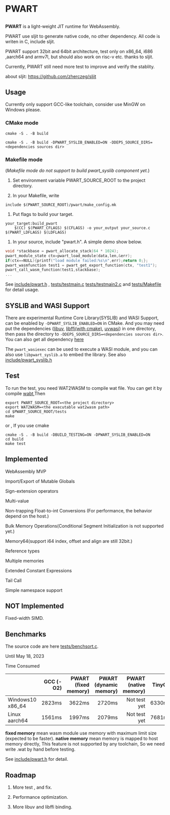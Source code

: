 # PWART

## 
**PWART** is a light-weight JIT runtime for WebAssembly.

PWART use sljit to generate native code, no other dependency. All code is writen in C, include sljit.

PWART support 32bit and 64bit architecture, test only on x86_64, i686 ,aarch64 and armv7l, but should also work on risc-v etc. thanks to sljit.

Currently, PWART still need more test to improve and verify the stablity. 


about sljit: https://github.com/zherczeg/sljit

## Usage

Currently only support GCC-like toolchain, consider use MinGW on Windows please.

### CMake mode
```shell
cmake -S . -B build
```
```shell
cmake -S . -B build -DPWART_SYSLIB_ENABLED=ON -DDEPS_SOURCE_DIRS=<dependencies sources dir>
```

### Makefile mode

(*Makefile mode do not support to build pwart_syslib component yet.*) 

1. Set environment variable PWART_SOURCE_ROOT to the project directory.

2. In your Makefile, write
```shell
include $(PWART_SOURCE_ROOT)/pwart/make_config.mk
```

1. Put flags to build your target.
```shell
your_target:build_pwart
	$(CC) $(PWART_CFLAGS) $(CFLAGS) -o your_output your_source.c $(PWART_LDFLAGS) $(LDFLAGS)
```

1. In your source, include "pwart.h". A simple demo show below.

```C
void *stackbase = pwart_allocate_stack(64 * 1024);
pwart_module_state ctx=pwart_load_module(data,len,&err);
if(ctx==NULL){printf("load module failed:%s\n",err);return 0;};
pwart_wasmfunction test1 = pwart_get_export_function(ctx, "test1");
pwart_call_wasm_function(test1,stackbase);
...
```

See [include/pwart.h](include/pwart.h) , [tests/testmain.c](tests/testmain.c)  [tests/testmain2.c](tests/testmain2.c)
and [tests/Makefile](tests/Makefile) for detail usage.

## SYSLIB and WASI Support

There are experimental Runtime Core Library(SYSLIB) and WASI Support, can be enabled by `-DPWART_SYSLIB_ENABLED=ON` in CMake. And you may need put the dependencies ([libuv](https://github.com/libuv/libuv), [libffi(with cmake)](https://github.com/partic2/libffi), [uvwasi](https://github.com/nodejs/uvwasi)) in one directory, then pass the directory to `-DDEPS_SOURCE_DIRS=<dependencies sources dir>`. You can also get all dependency [here](https://github.com/partic2/xplatj2)

The `pwart_wasiexec` can be used to execute a WASI module, and you can also use `libpwart_syslib.a` to embed the library. See also [include/pwart_syslib.h](include/pwart_syslib.h) 


## Test

To run the test, you need WAT2WASM to compile wat file. You can get it by compile [wabt](https://github.com/WebAssembly/wabt),Then
```
export PWART_SOURCE_ROOT=<the project directory>
export WAT2WASM=<the executable wat2wasm path>
cd $PWART_SOURCE_ROOT/tests
make
```
or , If you use cmake
```
cmake -S . -B build -DBUILD_TESTING=ON -DPWART_SYSLIB_ENABLED=ON
cd build
make test
```

## Implemented

WebAssembly MVP

Import/Export of Mutable Globals

Sign-extension operators

Multi-value

Non-trapping Float-to-int Conversions (For performance, the behavior depend on the host.)

Bulk Memory Operations(Conditional Segment Initialization is not supported yet.)

Memory64(support i64 index, offset and align are still 32bit.)

Reference types

Multiple memories

Extended Constant Expressions

Tail Call

Simple namespace support

## NOT Implemented

Fixed-width SIMD.


## Benchmarks

The source code are here [tests/benchsort.c](tests/benchsort.c).

Until May 18, 2023

Time Consumed

| | GCC (-O2) | PWART (fixed memory) | PWART (dynamic memory) | PWART (native memory) | TinyCC | V8(Chrome v113) |
| ---- | ----: | ----: | ----: | ----: | ----: | ----: |
| Windows10 x86_64 | 2823ms | 3622ms | 2720ms | Not test yet | 6330ms | 2618ms |
| Linux aarch64 | 1561ms | 1997ms | 2079ms | Not test yet | 7681ms | 1465ms |

**fixed memory** mean wasm module use memory with maximum limit size (expected to be faster). **native memory** mean memory is mapped to host memory directly, This feature is not supported by any toolchain, So we need write .wat by hand before testing.

See [include/pwart.h](include/pwart.h) for detail.


## Roadmap

1. More test , and fix.

2. Performance optimization.

3. More libuv and libffi binding.
